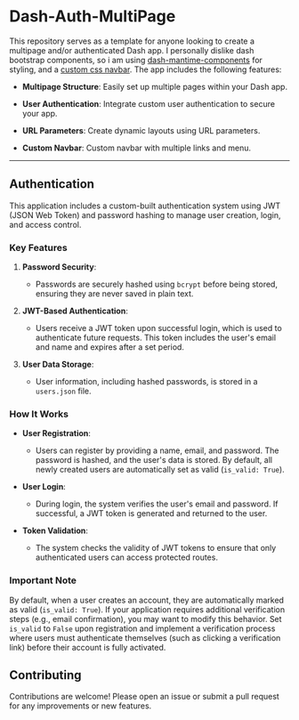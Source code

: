# Dash-Auth-MultiPage

This repository serves as a template for anyone looking to create a multipage and/or authenticated Dash app. I personally dislike dash bootstrap components, so i am using [dash-mantime-components](https://github.com/snehilvj/dash-mantine-components) for styling, and a [custom css navbar](https://codepen.io/fadzrinmadu/pen/bGqrJjB). The app includes the following features:

- **Multipage Structure**: Easily set up multiple pages within your Dash app.

- **User Authentication**: Integrate custom user authentication to secure your app.

- **URL Parameters**: Create dynamic layouts using URL parameters.

- **Custom Navbar**: Custom navbar with multiple links and menu.

---

## Authentication

This application includes a custom-built authentication system using JWT (JSON Web Token) and password hashing to manage user creation, login, and access control.

### Key Features

1. **Password Security**:
    
    - Passwords are securely hashed using `bcrypt` before being stored, ensuring they are never saved in plain text.
2. **JWT-Based Authentication**:
    
    - Users receive a JWT token upon successful login, which is used to authenticate future requests. This token includes the user's email and name and expires after a set period.
3. **User Data Storage**:
    
    - User information, including hashed passwords, is stored in a `users.json` file.

### How It Works

- **User Registration**:
    
    - Users can register by providing a name, email, and password. The password is hashed, and the user's data is stored. By default, all newly created users are automatically set as valid (`is_valid: True`).
- **User Login**:
    
    - During login, the system verifies the user's email and password. If successful, a JWT token is generated and returned to the user.
- **Token Validation**:
    
    - The system checks the validity of JWT tokens to ensure that only authenticated users can access protected routes.

### Important Note

By default, when a user creates an account, they are automatically marked as valid (`is_valid: True`). If your application requires additional verification steps (e.g., email confirmation), you may want to modify this behavior. Set `is_valid` to `False` upon registration and implement a verification process where users must authenticate themselves (such as clicking a verification link) before their account is fully activated.

## Contributing

Contributions are welcome! Please open an issue or submit a pull request for any improvements or new features.

  
